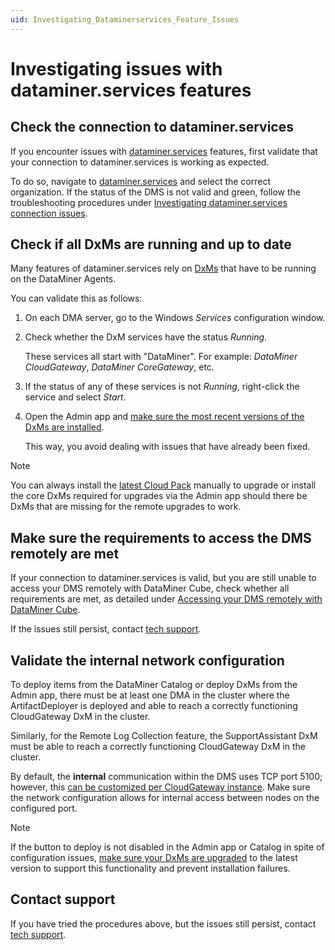 ```yaml
---
uid: Investigating_Dataminerservices_Feature_Issues
---
```


# Investigating issues with dataminer.services features

## Check the connection to dataminer.services

If you encounter issues with [dataminer.services](xref:AboutCloudPlatform) features, first validate that your connection to dataminer.services is working as expected.

To do so, navigate to [dataminer.services](https://dataminer.services/) and select the correct organization. If the status of the DMS is not valid and green, follow the troubleshooting procedures under [Investigating dataminer.services connection issues](xref:Cloud_Connection_Issues).

## Check if all DxMs are running and up to date

Many features of dataminer.services rely on [DxMs](xref:DataMinerExtensionModules) that have to be running on the DataMiner Agents.

You can validate this as follows:

1. On each DMA server, go to the Windows *Services* configuration window.

1. Check whether the DxM services have the status *Running*.

   These services all start with "DataMiner". For example: *DataMiner CloudGateway*, *DataMiner CoreGateway*, etc.

1. If the status of any of these services is not *Running*, right-click the service and select *Start*.

1. Open the Admin app and [make sure the most recent versions of the DxMs are installed](xref:Managing_cloud-connected_nodes#upgrading-nodes-to-the-latest-dxm-versions).

   This way, you avoid dealing with issues that have already been fixed.

> [!NOTE]
> You can always install the [latest Cloud Pack](https://aka.dataminer.services/cloud-pack-download) manually to upgrade or install the core DxMs required for upgrades via the Admin app should there be DxMs that are missing for the remote upgrades to work.

## Make sure the requirements to access the DMS remotely are met

If your connection to dataminer.services is valid, but you are still unable to access your DMS remotely with DataMiner Cube, check whether all requirements are met, as detailed under [Accessing your DMS remotely with DataMiner Cube](xref:Accessing_DMS_remotely_with_Cube).

If the issues still persist, contact [tech support](https://skyline.be/contact/tech-support).

## Validate the internal network configuration

To deploy items from the DataMiner Catalog or deploy DxMs from the Admin app, there must be at least one DMA in the cluster where the ArtifactDeployer is deployed and able to reach a correctly functioning CloudGateway DxM in the cluster.

Similarly, for the Remote Log Collection feature, the SupportAssistant DxM must be able to reach a correctly functioning CloudGateway DxM in the cluster.

By default, the **internal** communication within the DMS uses TCP port 5100; however, this [can be customized per CloudGateway instance](xref:Custom_cloud_endpoint_configuration). Make sure the network configuration allows for internal access between nodes on the configured port.

> [!NOTE]
> If the button to deploy is not disabled in the Admin app or Catalog in spite of configuration issues, [make sure your DxMs are upgraded](xref:Managing_cloud-connected_nodes#upgrading-nodes-to-the-latest-dxm-versions) to the latest version to support this functionality and prevent installation failures.

## Contact support

If you have tried the procedures above, but the issues still persist, contact [tech support](https://skyline.be/contact/tech-support).
